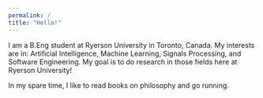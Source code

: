 ```yaml
---
permalink: /
title: "Hello!"
---
```


I am a B.Eng student at Ryerson University in Toronto, Canada. My interests are in: Artificial Intelligence, Machine Learning, Signals Processing, and Software Engineering. My goal is to do research in those fields here at Ryerson University! 

In my spare time, I like to read books on philosophy and go running.
